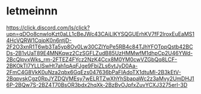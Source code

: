 # letmeinnn

https://click.discord.com/ls/click?upn=qDOo8cnwIoKzt0aLL1cBeJWc43CAiLlKYSQGUErhKV7fF2lroxEuEaMS14HcVQRW1CqjpK0n6ntjD-2F2O3xnR1T6wb3Ta5yp8Ov0Lw30CZlYpPe5RB4c84TJhYFOTppQstb42BCDs-2B1vUaT89E4MNKqwz2CzSGFLZudB85UzHMMwfM1dhpCp2U46YWd-2BcQlpvxWks_rm-2FTEZ4FYcz2NzK4Ccx8M0YM0cwVZGbQq8LCF-2BKOkTI7YLLISwHt7ah1qAqFJge9FbiZLs6vtJyD0Aa-2FmC4G8VkK0uNza2qbx6GqEzs047636bPaFIAdoTX1dtuMl-2B3kEtV-2BqpvskCgz0RpJYZDQVMEsy7wELRTZwXhYhSbapaWc2z3aMvy2UmDHJ16P-2BQw7S-2BZ4T70BsOR3bdx2hqXk-2BzBvOJpfxZuvYCXJ3275erI-3D
